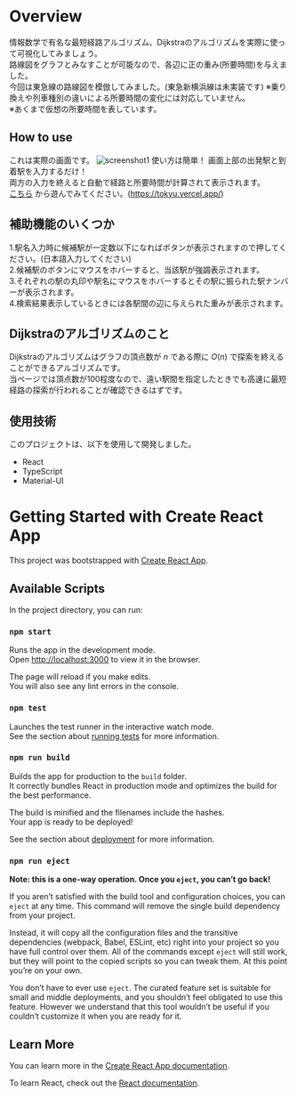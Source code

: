 # Overview

情報数学で有名な最短経路アルゴリズム、Dijkstraのアルゴリズムを実際に使って可視化してみましょう。  
路線図をグラフとみなすことが可能なので、各辺に正の重み(所要時間)を与えました。  
今回は東急線の路線図を模倣してみました。(東急新横浜線は未実装です)
  ※乗り換えや列車種別の違いによる所要時間の変化には対応していません。  
  ※あくまで仮想の所要時間を表しています。

## How to use
  
これは実際の画面です。
![screenshot1](https://github.com/takagiyuusuke/Tokyu/assets/142160956/f205901f-f46b-43ed-85ad-002c1bbb6fb4)
使い方は簡単！  画面上部の出発駅と到着駅を入力するだけ！  
両方の入力を終えると自動で経路と所要時間が計算されて表示されます。  
[こちら](https://tokyu.vercel.app/) から遊んでみてください。(https://tokyu.vercel.app/)

## 補助機能のいくつか
1.駅名入力時に候補駅が一定数以下になればボタンが表示されますので押してください。(日本語入力してください)  
2.候補駅のボタンにマウスをホバーすると、当該駅が強調表示されます。  
3.それぞれの駅の丸印や駅名にマウスをホバーするとその駅に振られた駅ナンバーが表示されます。  
4.検索結果表示しているときには各駅間の辺に与えられた重みが表示されます。

## Dijkstraのアルゴリズムのこと
Dijkstraのアルゴリズムはグラフの頂点数が $n$ である際に $O(n)$ で探索を終えることができるアルゴリズムです。  
当ページでは頂点数が100程度なので、遠い駅間を指定したときでも高速に最短経路の探索が行われることが確認できるはずです。

## 使用技術
このプロジェクトは、以下を使用して開発しました。　　

- React  
- TypeScript  
- Material-UI  


# Getting Started with Create React App

This project was bootstrapped with [Create React App](https://github.com/facebook/create-react-app).

## Available Scripts

In the project directory, you can run:

### `npm start`

Runs the app in the development mode.\
Open [http://localhost:3000](http://localhost:3000) to view it in the browser.

The page will reload if you make edits.\
You will also see any lint errors in the console.

### `npm test`

Launches the test runner in the interactive watch mode.\
See the section about [running tests](https://facebook.github.io/create-react-app/docs/running-tests) for more information.

### `npm run build`

Builds the app for production to the `build` folder.\
It correctly bundles React in production mode and optimizes the build for the best performance.

The build is minified and the filenames include the hashes.\
Your app is ready to be deployed!

See the section about [deployment](https://facebook.github.io/create-react-app/docs/deployment) for more information.

### `npm run eject`

**Note: this is a one-way operation. Once you `eject`, you can’t go back!**

If you aren’t satisfied with the build tool and configuration choices, you can `eject` at any time. This command will remove the single build dependency from your project.

Instead, it will copy all the configuration files and the transitive dependencies (webpack, Babel, ESLint, etc) right into your project so you have full control over them. All of the commands except `eject` will still work, but they will point to the copied scripts so you can tweak them. At this point you’re on your own.

You don’t have to ever use `eject`. The curated feature set is suitable for small and middle deployments, and you shouldn’t feel obligated to use this feature. However we understand that this tool wouldn’t be useful if you couldn’t customize it when you are ready for it.

## Learn More

You can learn more in the [Create React App documentation](https://facebook.github.io/create-react-app/docs/getting-started).

To learn React, check out the [React documentation](https://reactjs.org/).
